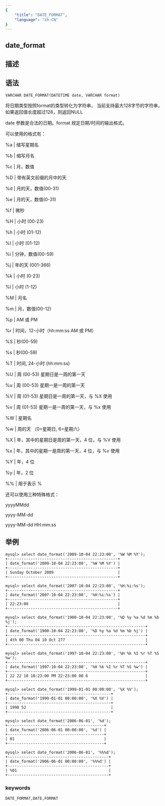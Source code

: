 ```yaml
---
{
    "title": "DATE_FORMAT",
    "language": "zh-CN"
}
---
```


<!-- 
Licensed to the Apache Software Foundation (ASF) under one
or more contributor license agreements.  See the NOTICE file
distributed with this work for additional information
regarding copyright ownership.  The ASF licenses this file
to you under the Apache License, Version 2.0 (the
"License"); you may not use this file except in compliance
with the License.  You may obtain a copy of the License at

  http://www.apache.org/licenses/LICENSE-2.0

Unless required by applicable law or agreed to in writing,
software distributed under the License is distributed on an
"AS IS" BASIS, WITHOUT WARRANTIES OR CONDITIONS OF ANY
KIND, either express or implied.  See the License for the
specific language governing permissions and limitations
under the License.
-->

## date_format
## 描述
## 语法

`VARCHAR DATE_FORMAT(DATETIME date, VARCHAR format)`


将日期类型按照format的类型转化为字符串，
当前支持最大128字节的字符串，如果返回值长度超过128，则返回NULL

date 参数是合法的日期。format 规定日期/时间的输出格式。

可以使用的格式有：

%a | 缩写星期名     
                              
%b | 缩写月名   
                                  
%c | 月，数值 

%D | 带有英文前缀的月中的天       
               
%d | 月的天，数值(00-31)

%e | 月的天，数值(0-31)

%f | 微秒

%H | 小时 (00-23)

%h | 小时 (01-12)

%I | 小时 (01-12)

%i | 分钟，数值(00-59)

%j | 年的天 (001-366)

%k | 小时 (0-23)

%l | 小时 (1-12)

%M | 月名

%m | 月，数值(00-12)

%p | AM 或 PM

%r | 时间，12-小时（hh:mm:ss AM 或 PM）

%S | 秒(00-59)

%s | 秒(00-59)

%T | 时间, 24-小时 (hh:mm:ss)

%U | 周 (00-53) 星期日是一周的第一天

%u | 周 (00-53) 星期一是一周的第一天

%V | 周 (01-53) 星期日是一周的第一天，与 %X 使用

%v | 周 (01-53) 星期一是一周的第一天，与 %x 使用

%W | 星期名

%w | 周的天 （0=星期日, 6=星期六）

%X | 年，其中的星期日是周的第一天，4 位，与 %V 使用

%x | 年，其中的星期一是周的第一天，4 位，与 %v 使用

%Y | 年，4 位          
                           
%y | 年，2 位

%% | 用于表示 %

还可以使用三种特殊格式：

yyyyMMdd

yyyy-MM-dd

yyyy-MM-dd HH:mm:ss

## 举例

```
mysql> select date_format('2009-10-04 22:23:00', '%W %M %Y');
+------------------------------------------------+
| date_format('2009-10-04 22:23:00', '%W %M %Y') |
+------------------------------------------------+
| Sunday October 2009                            |
+------------------------------------------------+

mysql> select date_format('2007-10-04 22:23:00', '%H:%i:%s');
+------------------------------------------------+
| date_format('2007-10-04 22:23:00', '%H:%i:%s') |
+------------------------------------------------+
| 22:23:00                                       |
+------------------------------------------------+

mysql> select date_format('1900-10-04 22:23:00', '%D %y %a %d %m %b %j');
+------------------------------------------------------------+
| date_format('1900-10-04 22:23:00', '%D %y %a %d %m %b %j') |
+------------------------------------------------------------+
| 4th 00 Thu 04 10 Oct 277                                   |
+------------------------------------------------------------+

mysql> select date_format('1997-10-04 22:23:00', '%H %k %I %r %T %S %w');
+------------------------------------------------------------+
| date_format('1997-10-04 22:23:00', '%H %k %I %r %T %S %w') |
+------------------------------------------------------------+
| 22 22 10 10:23:00 PM 22:23:00 00 6                         |
+------------------------------------------------------------+

mysql> select date_format('1999-01-01 00:00:00', '%X %V'); 
+---------------------------------------------+
| date_format('1999-01-01 00:00:00', '%X %V') |
+---------------------------------------------+
| 1998 52                                     |
+---------------------------------------------+

mysql> select date_format('2006-06-01', '%d');
+------------------------------------------+
| date_format('2006-06-01 00:00:00', '%d') |
+------------------------------------------+
| 01                                       |
+------------------------------------------+

mysql> select date_format('2006-06-01', '%%%d');
+--------------------------------------------+
| date_format('2006-06-01 00:00:00', '%%%d') |
+--------------------------------------------+
| %01                                        |
+--------------------------------------------+
```

### keywords

    DATE_FORMAT,DATE,FORMAT
